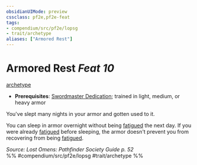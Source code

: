 ```yaml
---
obsidianUIMode: preview
cssclass: pf2e,pf2e-feat
tags:
- compendium/src/pf2e/lopsg
- trait/archetype
aliases: ["Armored Rest"]
---
```

# Armored Rest  *Feat 10*  
[archetype](../../rules/traits/archetype.md)  

- **Prerequisites**: [Swordmaster Dedication](swordmaster-dedication-locg.md); trained in light, medium, or heavy armor

You've slept many nights in your armor and gotten used to it.

You can sleep in armor overnight without being [fatigued](../../rules/conditions.md#Fatigued) the next day. If you were already [fatigued](../../rules/conditions.md#Fatigued) before sleeping, the armor doesn't prevent you from recovering from being [fatigued](../../rules/conditions.md#Fatigued).

*Source: Lost Omens: Pathfinder Society Guide p. 52*  
%% #compendium/src/pf2e/lopsg #trait/archetype %%